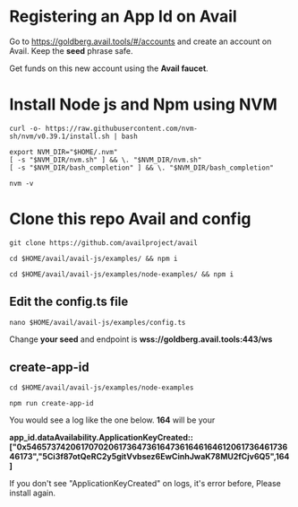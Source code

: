 # Registering an App Id on Avail

Go to https://goldberg.avail.tools/#/accounts and create an account on Avail. Keep the **seed** phrase safe.

Get funds on this new account using the **Avail faucet**.

# Install Node js and Npm using NVM
```
curl -o- https://raw.githubusercontent.com/nvm-sh/nvm/v0.39.1/install.sh | bash
```
```
export NVM_DIR="$HOME/.nvm"
[ -s "$NVM_DIR/nvm.sh" ] && \. "$NVM_DIR/nvm.sh"
[ -s "$NVM_DIR/bash_completion" ] && \. "$NVM_DIR/bash_completion"
```
```
nvm -v
```
# Clone this repo Avail and config
```
git clone https://github.com/availproject/avail
```
```
cd $HOME/avail/avail-js/examples/ && npm i
```
```
cd $HOME/avail/avail-js/examples/node-examples/ && npm i
```
## Edit the config.ts file
```
nano $HOME/avail/avail-js/examples/config.ts
```
Change **your seed** and endpoint is **wss://goldberg.avail.tools:443/ws**

## create-app-id
```
cd $HOME/avail/avail-js/examples/node-examples
```
```
npm run create-app-id
```
You would see a log like the one below. **164** will be your

**app_id.dataAvailability.ApplicationKeyCreated::["0x546573742061707020617364736164736164616461206173646173646173","5Ci3f87otQeRC2y5gitVvbsez6EwCinhJwaK78MU2fCjv6Q5",164]**

If you don't see "ApplicationKeyCreated" on logs, it's error before, Please install again.


